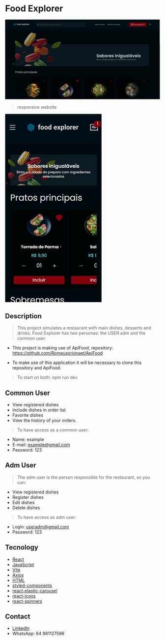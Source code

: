 <h1>Food Explorer</h1>

![preview](./src/assets/preview.png)

> responsive website

![preview](./src/assets/previewMobile.png)


<h2>Description</h2>

> This project simulates a restaurant with main dishes, desserts and drinks. Food Explorer has two personas: the USER adm and the common user.


* This project is making use of ApiFood, repository:
https://github.com/Romeusorionaet/ApiFood

* To make use of this application it will be necessary to clone this repository and ApiFood.

> To start on both: npm run dev

<h2>Common User</h2>

* View registered dishes
* Include dishes in order list
* Favorite dishes
* View the history of your orders.

>  To have access as a common user:
* Name: example
* E-mail: example@gmail.com
* Password: 123

<h2>Adm User</h2>

> The adm user is the person responsible for the restaurant, so you can:

* View registered dishes
* Register dishes
* Edit dishes
* Delete dishes

> To have access as adm user:

* Login: useradm@gmail.com
* Password: 123

<h2>Tecnology</h2>

* [React](https://react.dev/)
* [JavaScript](https://developer.mozilla.org/pt-BR/docs/Web/JavaScript)
* [Vite](https://vitejs.dev/)
* [Axios](https://axios-http.com/)
* [HTML ](https://developer.mozilla.org/pt-BR/docs/Web/HTML)
* [styled-components](https://styled-components.com/)
* [react-elastic-carousel](https://www.npmjs.com/package/react-elastic-carousel)
* [react-icons](https://react-icons.github.io/react-icons/)
* [react-spinners](https://www.davidhu.io/react-spinners/)

<h2>Contact</h2>

* [LinkedIn](https://www.linkedin.com/in/romeu-soares-87749a231/)
* WhatsApp: 84 981127596